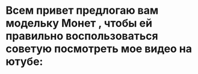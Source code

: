 # Всем привет предлогаю вам модельку Монет , чтобы ей правильно воспользоваться советую посмотреть мое видео на ютубе: 
